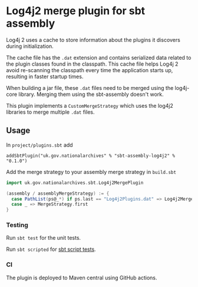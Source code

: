 # Log4j2 merge plugin for sbt assembly

Log4j 2 uses a cache to store information about the plugins it discovers during initialization.

The cache file has the `.dat` extension and contains serialized data related to the plugin classes found in the classpath. This cache file helps Log4j 2 avoid re-scanning the classpath every time the application starts up, resulting in faster startup times.

When building a jar file, these `.dat` files need to be merged using the log4j-core library. Merging them using the sbt-assembly doesn't work.

This plugin implements a `CustomMergeStrategy` which uses the log4j2 libraries to merge multiple `.dat` files.
## Usage
In `project/plugins.sbt` add 

```
addSbtPlugin("uk.gov.nationalarchives" % "sbt-assembly-log4j2" % "0.1.0")
```

Add the merge strategy to your assembly merge strategy in `build.sbt` 
```scala
import uk.gov.nationalarchives.sbt.Log4j2MergePlugin

(assembly / assemblyMergeStrategy) := {
  case PathList(ps@_*) if ps.last == "Log4j2Plugins.dat" => Log4j2MergePlugin.log4j2MergeStrategy
  case _ => MergeStrategy.first
}
```

### Testing

Run `sbt test` for the unit tests.

Run `sbt scripted` for [sbt script tests](http://www.scala-sbt.org/1.x/docs/Testing-sbt-plugins.html).

### CI
The plugin is deployed to Maven central using GitHub actions.

